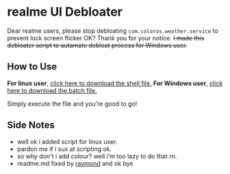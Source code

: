 # realme UI Debloater
Dear realme users, please stop debloating `com.coloros.weather.service` to prevent lock screen flicker OK? Thank you for your notice.
~~I made this debloater script to autamate debloat process for Windows user.~~

## How to Use
**For linux user**, [click here to download the shell file.](https://github.com/Hakimi0804/realmeUI-debloater/raw/main/debloat-linux.sh)
**For Windows user**, [click here to download the batch file.](https://github.com/Hakimi0804/realmeUI-debloater/raw/main/realme-UI-debloater.bat)

Simply execute the file and you're good to go!

## Side Notes
- well ok i added script for linux user.
- pardon me if i sux at scripting ok.
- so why don't i add colour? well i'm too lazy to do that rn.
- readme.md fixed by [raymond](https://raymond-1227.github.io/) and ok bye
